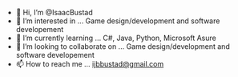 - 👋 Hi, I’m @IsaacBustad
- 👀 I’m interested in ...
Game design/development and software developement
- 🌱 I’m currently learning ...
C#, Java, Python, Microsoft Asure
- 💞️ I’m looking to collaborate on ...
Game design/development and software developement
- 📫 How to reach me ...
ijbbustad@gmail.com
<!---
IsaacBustad/IsaacBustad is a ✨ special ✨ repository because its `README.md` (this file) appears on your GitHub profile.
You can click the Preview link to take a look at your changes.
--->
